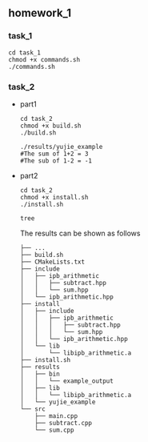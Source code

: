 ## homework_1

### task_1

```shell
cd task_1
chmod +x commands.sh
./commands.sh
```

### task_2

- part1

  ```shell
  cd task_2
  chmod +x build.sh
  ./build.sh
  
  ./results/yujie_example 
  #The sum of 1+2 = 3
  #The sub of 1-2 = -1
  ```

- part2

  ```shell
  cd task_2
  chmod +x install.sh
  ./install.sh
  
  tree
  ```

  The results can be shown as follows

  ```
  ├── ...
  ├── build.sh
  ├── CMakeLists.txt
  ├── include
  │   ├── ipb_arithmetic
  │   │   ├── subtract.hpp
  │   │   └── sum.hpp
  │   └── ipb_arithmetic.hpp
  ├── install
  │   ├── include
  │   │   ├── ipb_arithmetic
  │   │   │   ├── subtract.hpp
  │   │   │   └── sum.hpp
  │   │   └── ipb_arithmetic.hpp
  │   └── lib
  │       └── libipb_arithmetic.a
  ├── install.sh
  ├── results
  │   ├── bin
  │   │   └── example_output
  │   ├── lib
  │   │   └── libipb_arithmetic.a
  │   └── yujie_example
  └── src
      ├── main.cpp
      ├── subtract.cpp
      └── sum.cpp
  ```

  